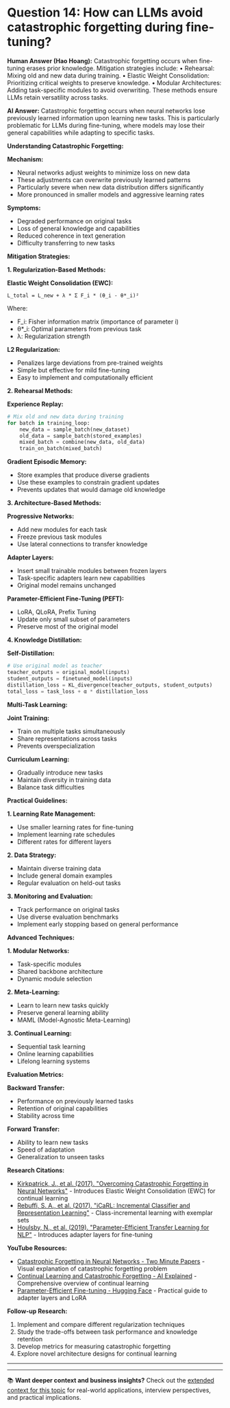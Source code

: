 # Question 14: How can LLMs avoid catastrophic forgetting during fine-tuning?

**Human Answer (Hao Hoang):**
Catastrophic forgetting occurs when fine-tuning erases prior knowledge. Mitigation strategies include:
• Rehearsal: Mixing old and new data during training.
• Elastic Weight Consolidation: Prioritizing critical weights to preserve knowledge.
• Modular Architectures: Adding task-specific modules to avoid overwriting.
These methods ensure LLMs retain versatility across tasks.

**AI Answer:**
Catastrophic forgetting occurs when neural networks lose previously learned information upon learning new tasks. This is particularly problematic for LLMs during fine-tuning, where models may lose their general capabilities while adapting to specific tasks.

**Understanding Catastrophic Forgetting:**

**Mechanism:**
- Neural networks adjust weights to minimize loss on new data
- These adjustments can overwrite previously learned patterns
- Particularly severe when new data distribution differs significantly
- More pronounced in smaller models and aggressive learning rates

**Symptoms:**
- Degraded performance on original tasks
- Loss of general knowledge and capabilities
- Reduced coherence in text generation
- Difficulty transferring to new tasks

**Mitigation Strategies:**

**1. Regularization-Based Methods:**

**Elastic Weight Consolidation (EWC):**
```
L_total = L_new + λ * Σ F_i * (θ_i - θ*_i)²
```
Where:
- F_i: Fisher information matrix (importance of parameter i)
- θ*_i: Optimal parameters from previous task
- λ: Regularization strength

**L2 Regularization:**
- Penalizes large deviations from pre-trained weights
- Simple but effective for mild fine-tuning
- Easy to implement and computationally efficient

**2. Rehearsal Methods:**

**Experience Replay:**
```python
# Mix old and new data during training
for batch in training_loop:
    new_data = sample_batch(new_dataset)
    old_data = sample_batch(stored_examples)
    mixed_batch = combine(new_data, old_data)
    train_on_batch(mixed_batch)
```

**Gradient Episodic Memory:**
- Store examples that produce diverse gradients
- Use these examples to constrain gradient updates
- Prevents updates that would damage old knowledge

**3. Architecture-Based Methods:**

**Progressive Networks:**
- Add new modules for each task
- Freeze previous task modules
- Use lateral connections to transfer knowledge

**Adapter Layers:**
- Insert small trainable modules between frozen layers
- Task-specific adapters learn new capabilities
- Original model remains unchanged

**Parameter-Efficient Fine-Tuning (PEFT):**
- LoRA, QLoRA, Prefix Tuning
- Update only small subset of parameters
- Preserve most of the original model

**4. Knowledge Distillation:**

**Self-Distillation:**
```python
# Use original model as teacher
teacher_outputs = original_model(inputs)
student_outputs = finetuned_model(inputs)
distillation_loss = KL_divergence(teacher_outputs, student_outputs)
total_loss = task_loss + α * distillation_loss
```

**Multi-Task Learning:**

**Joint Training:**
- Train on multiple tasks simultaneously
- Share representations across tasks
- Prevents overspecialization

**Curriculum Learning:**
- Gradually introduce new tasks
- Maintain diversity in training data
- Balance task difficulties

**Practical Guidelines:**

**1. Learning Rate Management:**
- Use smaller learning rates for fine-tuning
- Implement learning rate schedules
- Different rates for different layers

**2. Data Strategy:**
- Maintain diverse training data
- Include general domain examples
- Regular evaluation on held-out tasks

**3. Monitoring and Evaluation:**
- Track performance on original tasks
- Use diverse evaluation benchmarks
- Implement early stopping based on general performance

**Advanced Techniques:**

**1. Modular Networks:**
- Task-specific modules
- Shared backbone architecture
- Dynamic module selection

**2. Meta-Learning:**
- Learn to learn new tasks quickly
- Preserve general learning ability
- MAML (Model-Agnostic Meta-Learning)

**3. Continual Learning:**
- Sequential task learning
- Online learning capabilities
- Lifelong learning systems

**Evaluation Metrics:**

**Backward Transfer:**
- Performance on previously learned tasks
- Retention of original capabilities
- Stability across time

**Forward Transfer:**
- Ability to learn new tasks
- Speed of adaptation
- Generalization to unseen tasks

**Research Citations:**
- [Kirkpatrick, J., et al. (2017). "Overcoming Catastrophic Forgetting in Neural Networks"](https://arxiv.org/abs/1612.00796) - Introduces Elastic Weight Consolidation (EWC) for continual learning
- [Rebuffi, S. A., et al. (2017). "iCaRL: Incremental Classifier and Representation Learning"](https://arxiv.org/abs/1611.07725) - Class-incremental learning with exemplar sets
- [Houlsby, N., et al. (2019). "Parameter-Efficient Transfer Learning for NLP"](https://arxiv.org/abs/1902.00751) - Introduces adapter layers for fine-tuning

**YouTube Resources:**
- [Catastrophic Forgetting in Neural Networks - Two Minute Papers](https://www.youtube.com/watch?v=Ven4kPvdaOM) - Visual explanation of catastrophic forgetting problem
- [Continual Learning and Catastrophic Forgetting - AI Explained](https://www.youtube.com/watch?v=DQNNMiAP5lw) - Comprehensive overview of continual learning
- [Parameter-Efficient Fine-tuning - Hugging Face](https://www.youtube.com/watch?v=Us5ZFp16PaU) - Practical guide to adapter layers and LoRA

**Follow-up Research:**
1. Implement and compare different regularization techniques
2. Study the trade-offs between task performance and knowledge retention
3. Develop metrics for measuring catastrophic forgetting
4. Explore novel architecture designs for continual learning

---

---

📚 **Want deeper context and business insights?** Check out the [extended context for this topic](content/14_catastrophic_forgetting_context.md) for real-world applications, interview perspectives, and practical implications.